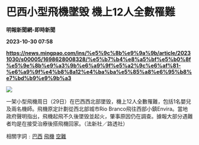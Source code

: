 # 巴西小型飛機墜毁 機上12人全數罹難
**明報新聞網-即時新聞**

**2023-10-30 07:58**

**https://news.mingpao.com/ins/%e5%9c%8b%e9%9a%9b/article/20231030/s00005/1698628008328/%e5%b7%b4%e8%a5%bf%e5%b0%8f%e5%9e%8b%e9%a3%9b%e6%a9%9f%e5%a2%9c%e6%af%81-%e6%a9%9f%e4%b8%8a12%e4%ba%ba%e5%85%a8%e6%95%b8%e7%bd%b9%e9%9b%a3**

![](https://fs.mingpao.com/ins/20231030/s00005/ed4feb97a4e986afcf35750c0b3e8e76.jpg)

一架小型飛機周日（29日）在巴西西北部墜毁，機上12人全數罹難，包括1名嬰兒及兩名機師。飛機原定計劃從西北部城市Rio Branco飛往西部小鎮Envira。當地政府聲明指出，飛機起飛不久後墜毁並起火，肇事原因仍在調查。據報大部分遇難者均是在接受治療後搭飛機回家。（法新社／路透社）

相關字詞﹕[巴西](https://news.mingpao.com/ins/%e5%9c%8b%e9%9a%9b/article/20231030/s00005/php/search2.php?pnssection=all&inssection=all&searchtype=A&keywords=%E5%B7%B4%E8%A5%BF) [飛機](https://news.mingpao.com/ins/%e5%9c%8b%e9%9a%9b/article/20231030/s00005/php/search2.php?pnssection=all&inssection=all&searchtype=A&keywords=%E9%A3%9B%E6%A9%9F) [空難](https://news.mingpao.com/ins/%e5%9c%8b%e9%9a%9b/article/20231030/s00005/php/search2.php?pnssection=all&inssection=all&searchtype=A&keywords=%E7%A9%BA%E9%9B%A3)